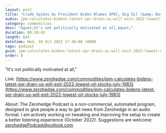 ```yaml
---
layout: post
title: "Crude Spikes As President Biden Blames OPEC, Big Oil (&amp; Buybacks) For High Gas Prices"
audio: jpm-calculates-bidens-latest-spr-drain-us-will-exit-2022-lowest-oil-stocks-july-1983-0
category: commodities
desc: "&quot;It's not politically motivated at all,&quot;"
duration: 00:10:43
length: 643
datetime: Wed, 19 Oct 2022 17:48:00 +0000
tags: podcast
guid: jpm-calculates-bidens-latest-spr-drain-us-will-exit-2022-lowest-oil-stocks-july-1983-0
order: 0
---
```

&quot;It's not politically motivated at all,&quot;

Link: [https://www.zerohedge.com/commodities/jpm-calculates-bidens-latest-spr-drain-us-will-exit-2022-lowest-oil-stocks-july-1983](https://www.zerohedge.com/commodities/jpm-calculates-bidens-latest-spr-drain-us-will-exit-2022-lowest-oil-stocks-july-1983)

About: The Zerohedge Podcast is a non-commercial, automated program, designed to give people a way to get news from Zerohedge in an audio format.  I am actively working on tweaking and improving the setup to create a better listening experience (October 2022).  Suggestions are welcome: [zerohedgePodcast@outlook.com](mailto:zerohedgePodcast@outlook.com)
